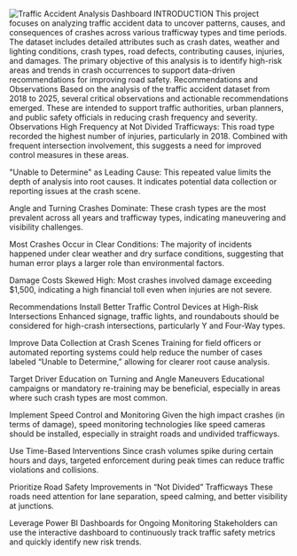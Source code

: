 ![Traffic Accident Analysis Dashboard](https://github.com/user-attachments/assets/29bc39d9-d242-481a-8c22-f2cfe33c1eac)
INTRODUCTION
This  project focuses on analyzing traffic accident data to uncover patterns, causes, and consequences of crashes across various trafficway types and time periods. The dataset includes detailed attributes such as crash dates, weather and lighting conditions, crash types, road defects, contributing causes, injuries, and damages. The primary objective of this analysis is to identify high-risk areas and trends in crash occurrences to support data-driven recommendations for improving road safety.
Recommendations and Observations
Based on the analysis of the traffic accident dataset from 2018 to 2025, several critical observations and actionable recommendations emerged. These are intended to support traffic authorities, urban planners, and public safety officials in reducing crash frequency and severity.
Observations
High Frequency at Not Divided Trafficways: This road type recorded the highest number of injuries, particularly in 2018. Combined with frequent intersection involvement, this suggests a need for improved control measures in these areas.


"Unable to Determine" as Leading Cause: This repeated value limits the depth of analysis into root causes. It indicates potential data collection or reporting issues at the crash scene.


Angle and Turning Crashes Dominate: These crash types are the most prevalent across all years and trafficway types, indicating maneuvering and visibility challenges.


Most Crashes Occur in Clear Conditions: The majority of incidents happened under clear weather and dry surface conditions, suggesting that human error plays a larger role than environmental factors.


Damage Costs Skewed High: Most crashes involved damage exceeding $1,500, indicating a high financial toll even when injuries are not severe.


Recommendations
Install Better Traffic Control Devices at High-Risk Intersections
 Enhanced signage, traffic lights, and roundabouts should be considered for high-crash intersections, particularly Y and Four-Way types.


Improve Data Collection at Crash Scenes
 Training for field officers or automated reporting systems could help reduce the number of cases labeled “Unable to Determine,” allowing for clearer root cause analysis.


Target Driver Education on Turning and Angle Maneuvers
 Educational campaigns or mandatory re-training may be beneficial, especially in areas where such crash types are most common.


Implement Speed Control and Monitoring
 Given the high impact crashes (in terms of damage), speed monitoring technologies like speed cameras should be installed, especially in straight roads and undivided trafficways.


Use Time-Based Interventions
 Since crash volumes spike during certain hours and days, targeted enforcement during peak times can reduce traffic violations and collisions.


Prioritize Road Safety Improvements in “Not Divided” Trafficways
 These roads need attention for lane separation, speed calming, and better visibility at junctions.


Leverage Power BI Dashboards for Ongoing Monitoring
 Stakeholders can use the interactive dashboard to continuously track traffic safety metrics and quickly identify new risk trends.
